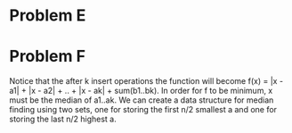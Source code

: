 # Problem E

# Problem F
Notice that the after k insert operations the function will become f(x) = |x - a1| + |x - a2| + .. + |x - ak| + sum(b1..bk).
In order for f to be minimum, x must be the median of a1..ak. We can create a data structure for median finding using two sets, one for storing the first n/2 smallest a and one for storing the last n/2 highest a.
